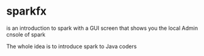 sparkfx
=======

is an introduction to spark with a GUI screen that shows you the local Admin cnsole of spark 

The whole idea is to introduce spark to Java coders
